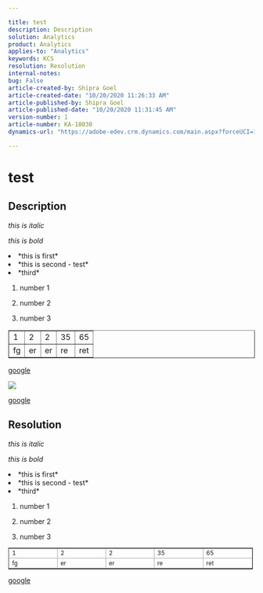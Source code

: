 ```yaml
---

title: test
description: Description
solution: Analytics
product: Analytics
applies-to: "Analytics"
keywords: KCS
resolution: Resolution
internal-notes:
bug: False
article-created-by: Shipra Goel
article-created-date: "10/20/2020 11:26:33 AM"
article-published-by: Shipra Goel
article-published-date: "10/20/2020 11:31:45 AM"
version-number: 1
article-number: KA-18030
dynamics-url: "https://adobe-edev.crm.dynamics.com/main.aspx?forceUCI=1&pagetype=entityrecord&etn=knowledgearticle&id=fd606216-c712-eb11-a813-000d3a102a06"

---
```


# test

## Description

*this is italic*

*this is bold*



<li>*this is first*</li>
<li>*this is second - test*</li>
<li>*third*</li>




1. number 1 

2. number 2

3. number 3


<table border="1" cellpadding="1" cellspacing="0">
<tbody>
<tr>
<td>1</td>
<td>2</td>
<td>2</td>
<td>35</td>
<td>65</td>
</tr>
<tr>
<td>fg</td>
<td>er</td>
<td>er</td>
<td>re</td>
<td>ret</td>
</tr>
</tbody>
</table>



[google](https://www.google.com/)

![](assets/___aba872d2-c712-eb11-a813-000d3a102a06___.jpeg)

[google](https://www.google.com)

## Resolution

*this is italic*

*this is bold*



<li>*this is first*</li>
<li>*this is second - test*</li>
<li>*third*</li>




1. number 1 

2. number 2

3. number 3


<table border="1" cellpadding="1" cellspacing="0" style="border-collapse:collapse; font-size:12px; width:500px">
<tbody>
<tr>
<td style="border-color:#ababab; width:120px">1</td>
<td style="border-color:#ababab; width:120px">2</td>
<td style="border-color:#ababab; width:120px">2</td>
<td style="border-color:#ababab; width:120px">35</td>
<td style="border-color:#ababab; width:120px">65</td>
</tr>
<tr>
<td style="border-color:#ababab; width:120px">fg</td>
<td style="border-color:#ababab; width:120px">er</td>
<td style="border-color:#ababab; width:120px">er</td>
<td style="border-color:#ababab; width:120px">re</td>
<td style="border-color:#ababab; width:120px">ret</td>
</tr>
</tbody>
</table>



[google](https://www.google.com/)
